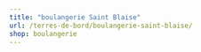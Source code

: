 ```yaml
---
title: "boulangerie Saint Blaise"
url: /terres-de-bord/boulangerie-saint-blaise/
shop: boulangerie
---
```

